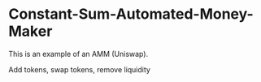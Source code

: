 # Constant-Sum-Automated-Money-Maker

This is an example of an AMM (Uniswap).

Add tokens, swap tokens, remove liquidity
